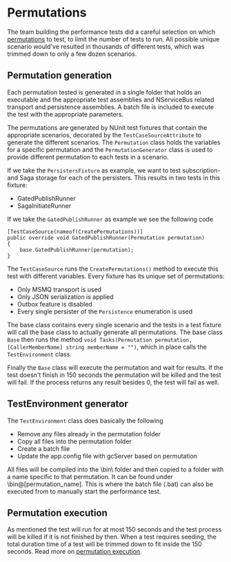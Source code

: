 # Permutations
The team building the performance tests did a careful selection on which [permutations](docs/terminology.md) to test, to limit the number of tests to run. All possible unique scenario would've resulted in thousands of different tests, which was trimmed down to only a few dozen scenarios.

## Permutation generation
Each permutation tested is generated in a single folder that holds an executable and the appropriate test assemblies and NServiceBus related transport and persistence assemblies. A batch file is included to execute the test with the appropriate parameters.

The permutations are generated by NUnit test fixtures that contain the appropriate scenarios, decorated by the `TestCaseSourceAttribute` to generate the different scenarios. The `Permutation` class holds the variables for a specific permutation and the `PermutationGenerator` class is used to provide different permutation to each tests in a scenario.

If we take the `PersistersFixture` as example, we want to test subscription- and Saga storage for each of the persisters. This results in two tests in this fixture:

- GatedPublishRunner
- SagaInitiateRunner

If we take the `GatedPublishRunner` as example we see the following code

```
[TestCaseSource(nameof(CreatePermutations))]
public override void GatedPublishRunner(Permutation permutation)
{
    base.GatedPublishRunner(permutation);
}
```

The `TestCaseSource` runs the `CreatePermutations()` method to execute this test with different variables. Every fixture has its unique set of permutations:

- Only MSMQ transport is used
- Only JSON serialization is applied
- Outbox feature is disabled
- Every single persister of the `Persistence` enumeration is used

The base class contains every single scenario and the tests in a test fixture will call the base class to actually generate all permutations. The base class `Base` then runs the method `void Tasks(Permutation permutation, [CallerMemberName] string memberName = "")`, which in place calls the `TestEnvironment` class.

Finally the `Base` class will execute the permutation and wait for results. If the test doesn't finish in 150 seconds the permutation will be killed and the test will fail. If the process returns any result besides 0, the test will fail as well.

## TestEnvironment generator
The `TestEnvironment` class does basically the following

- Remove any files already in the permutation folder
- Copy all files into the permutation folder
- Create a batch file
- Update the app.config file with gcServer based on permutation

All files will be compiled into the \bin\ folder and then copied to a folder with a name specific to that permutation. It can be found under \bin\@\[permutation_name]. This is where the batch file (.bat) can also be executed from to manually start the performance test.

## Permutation execution

As mentioned the test will run for at most 150 seconds and the test process will be killed if it is not finished by then. When a test requires seeding, the total duration time of a test will be trimmed down to fit inside the 150 seconds. Read more on [permutation execution](EndToEnd/docs/permutation-execution.md).
